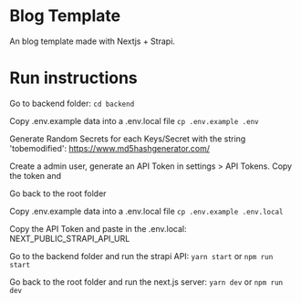 # Blog Template
An blog template made with Nextjs + Strapi.

# Run instructions
Go to backend folder: `cd backend`

Copy .env.example data into a .env.local file `cp .env.example .env`

Generate Random Secrets for each Keys/Secret with the string 'tobemodified': https://www.md5hashgenerator.com/

Create a admin user, generate an API Token in settings > API Tokens. Copy the token and

Go back to the root folder

Copy .env.example data into a .env.local file `cp .env.example .env.local`

Copy the API Token and paste in the .env.local: NEXT_PUBLIC_STRAPI_API_URL

Go to the backend folder and run the strapi API: `yarn start` or `npm run start`

Go back to the root folder and run the next.js server: `yarn dev` or `npm run dev`

 


